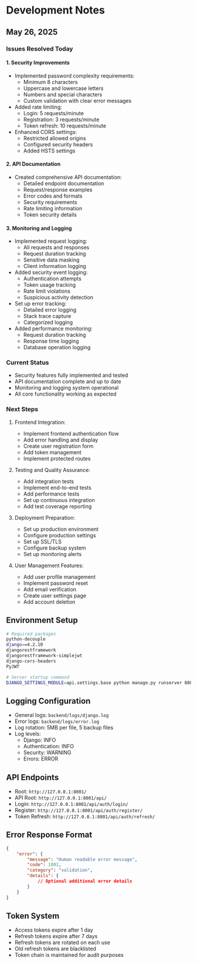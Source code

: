 # Development Notes

## May 26, 2025

### Issues Resolved Today

#### 1. Security Improvements
- Implemented password complexity requirements:
  - Minimum 8 characters
  - Uppercase and lowercase letters
  - Numbers and special characters
  - Custom validation with clear error messages
- Added rate limiting:
  - Login: 5 requests/minute
  - Registration: 3 requests/minute
  - Token refresh: 10 requests/minute
- Enhanced CORS settings:
  - Restricted allowed origins
  - Configured security headers
  - Added HSTS settings

#### 2. API Documentation
- Created comprehensive API documentation:
  - Detailed endpoint documentation
  - Request/response examples
  - Error codes and formats
  - Security requirements
  - Rate limiting information
  - Token security details

#### 3. Monitoring and Logging
- Implemented request logging:
  - All requests and responses
  - Request duration tracking
  - Sensitive data masking
  - Client information logging
- Added security event logging:
  - Authentication attempts
  - Token usage tracking
  - Rate limit violations
  - Suspicious activity detection
- Set up error tracking:
  - Detailed error logging
  - Stack trace capture
  - Categorized logging
- Added performance monitoring:
  - Request duration tracking
  - Response time logging
  - Database operation logging

### Current Status
- Security features fully implemented and tested
- API documentation complete and up to date
- Monitoring and logging system operational
- All core functionality working as expected

### Next Steps
1. Frontend Integration:
   - Implement frontend authentication flow
   - Add error handling and display
   - Create user registration form
   - Add token management
   - Implement protected routes

2. Testing and Quality Assurance:
   - Add integration tests
   - Implement end-to-end tests
   - Add performance tests
   - Set up continuous integration
   - Add test coverage reporting

3. Deployment Preparation:
   - Set up production environment
   - Configure production settings
   - Set up SSL/TLS
   - Configure backup system
   - Set up monitoring alerts

4. User Management Features:
   - Add user profile management
   - Implement password reset
   - Add email verification
   - Create user settings page
   - Add account deletion

## Environment Setup
```bash
# Required packages
python-decouple
django==4.2.10
djangorestframework
djangorestframework-simplejwt
django-cors-headers
PyJWT

# Server startup command
DJANGO_SETTINGS_MODULE=api.settings.base python manage.py runserver 8001
```

## Logging Configuration
- General logs: `backend/logs/django.log`
- Error logs: `backend/logs/error.log`
- Log rotation: 5MB per file, 5 backup files
- Log levels:
  - Django: INFO
  - Authentication: INFO
  - Security: WARNING
  - Errors: ERROR

## API Endpoints
- Root: `http://127.0.0.1:8001/`
- API Root: `http://127.0.0.1:8001/api/`
- Login: `http://127.0.0.1:8001/api/auth/login/`
- Register: `http://127.0.0.1:8001/api/auth/register/`
- Token Refresh: `http://127.0.0.1:8001/api/auth/refresh/`

## Error Response Format
```json
{
    "error": {
        "message": "Human readable error message",
        "code": 1001,
        "category": "validation",
        "details": {
            // Optional additional error details
        }
    }
}
```

## Token System
- Access tokens expire after 1 day
- Refresh tokens expire after 7 days
- Refresh tokens are rotated on each use
- Old refresh tokens are blacklisted
- Token chain is maintained for audit purposes 